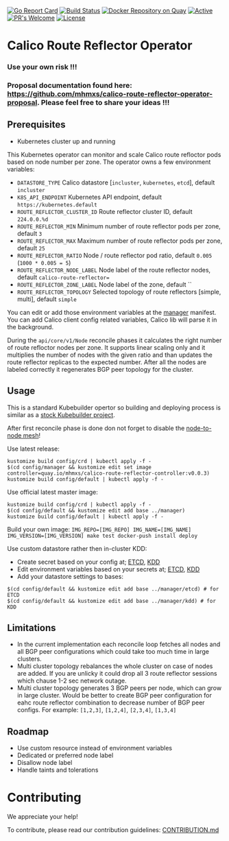 [![Go Report Card](https://goreportcard.com/badge/github.com/mhmxs/calico-route-reflector-operator)](https://goreportcard.com/report/mhmxs/calico-route-reflector-operator) [![Build Status](https://travis-ci.org/mhmxs/calico-route-reflector-operator.svg?branch=master)](https://travis-ci.org/mhmxs/calico-route-reflector-operator) [![Docker Repository on Quay](https://quay.io/repository/mhmxs/calico-route-reflector-controller/status "Docker Repository on Quay")](https://quay.io/repository/mhmxs/calico-route-reflector-controller) [![Active](http://img.shields.io/badge/Status-Active-green.svg)](https://github.com/mhmxs/calico-route-reflector-operator) [![PR's Welcome](https://img.shields.io/badge/PRs-welcome-brightgreen.svg?style=flat)](https://github.com/mhmxs/calico-route-reflector-operator/pulls) [![License](https://img.shields.io/badge/License-Apache%202.0-blue.svg)](https://opensource.org/licenses/Apache-2.0)

# Calico Route Reflector Operator

### Use your own risk !!!

### Proposal documentation found here: https://github.com/mhmxs/calico-route-reflector-operator-proposal. Please feel free to share your ideas !!!

## Prerequisites

 * Kubernetes cluster up and running

This Kubernetes operator can monitor and scale Calico route refloctor pods based on node number per zone. The operator owns a few environment variables:
 * `DATASTORE_TYPE` Calico datastore [`incluster`, `kubernetes`, `etcd`], default `incluster`
 * `K8S_API_ENDPOINT` Kubernetes API endpoint, default `https://kubernetes.default`
 * `ROUTE_REFLECTOR_CLUSTER_ID` Route reflector cluster ID, default `224.0.0.%d`
 * `ROUTE_REFLECTOR_MIN` Minimum number of route reflector pods per zone, default `3`
 * `ROUTE_REFLECTOR_MAX` Maximum number of route reflector pods per zone, default `25`
 * `ROUTE_REFLECTOR_RATIO` Node / route reflector pod ratio, default `0.005` (`1000 * 0.005 = 5`)
 * `ROUTE_REFLECTOR_NODE_LABEL` Node label of the route reflector nodes, default `calico-route-reflector=`
 * `ROUTE_REFLECTOR_ZONE_LABEL` Node label of the zone, default ``
 * `ROUTE_REFLECTOR_TOPOLOGY` Selected topology of route reflectors [simple, multi], default `simple`

You can edit or add those environment variables at the [manager](config/manager/manager.yaml) manifest. You can add Calico client config related variables, Calico lib will parse it in the background.

During the `api/core/v1/Node` reconcile phases it calculates the right number of route refloctor nodes per zone. It supports linear scaling only and it multiplies the number of nodes with the given ratio and than updates the route reflector replicas to the expected number. After all the nodes are labeled correctly it regenerates BGP peer topology for the cluster.

## Usage

This is a standard Kubebuilder opertor so building and deploying process is similar as a [stock Kubebuilder project](https://book.kubebuilder.io/cronjob-tutorial/running.html).

After first reconcile phase is done don not forget to disable the [node-to-node mesh](https://docs.projectcalico.org/getting-started/kubernetes/hardway/configure-bgp-peering)!

Use latest release:
```
kustomize build config/crd | kubectl apply -f -
$(cd config/manager && kustomize edit set image controller=quay.io/mhmxs/calico-route-reflector-controller:v0.0.3)
kustomize build config/default | kubectl apply -f -
```

Use official latest master image:

```
kustomize build config/crd | kubectl apply -f -
$(cd config/default && kustomize edit add base ../manager)
kustomize build config/default | kubectl apply -f -
```

Build your own image:
`IMG_REPO=[IMG_REPO] IMG_NAME=[IMG_NAME] IMG_VERSION=[IMG_VERSION] make test docker-push install deploy`

Use custom datastore rather then in-cluster KDD:

* Create secret based on your config at; [ETCD](config/manager/etcd/secret.yaml), [KDD](config/manager/kdd/secret.yaml)
* Edit environment variables based on your secrets at; [ETCD](config/manager/etcd/envs.yaml), [KDD](config/manager/kdd/envs.yaml)
* Add your datastore settings to bases:

```
$(cd config/default && kustomize edit add base ../manager/etcd) # for ETCD
$(cd config/default && kustomize edit add base ../manager/kdd) # for KDD
```

## Limitations

 * In the current implementation each reconcile loop fetches all nodes and all BGP peer configurations which could take too much time in large clusters.
 * Multi cluster topology rebalances the whole cluster on case of nodes are added. If you are unlicky it could drop all 3 route reflector sessions which chause 1-2 sec network outage.
 * Multi cluster topology generates 3 BGP peers per node, which can grow in large cluster. Would be better to create BGP peer configuration for eahc route reflector combination to decrease number of BGP peer configs. For example: `[1,2,3]`, `[1,2,4]`, `[2,3,4]`, `[1,3,4]`

## Roadmap

 * Use custom resource instead of environment variables
 * Dedicated or preferred node label
 * Disallow node label
 * Handle taints and tolerations

# Contributing

We appreciate your help!

To contribute, please read our contribution guidelines: [CONTRIBUTION.md](CONTRIBUTION.md)
